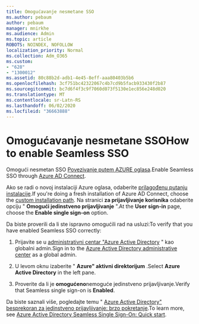 ```yaml
---
title: Omogućavanje nesmetane SSO
ms.author: pebaum
author: pebaum
manager: mnirkhe
ms.audience: Admin
ms.topic: article
ROBOTS: NOINDEX, NOFOLLOW
localization_priority: Normal
ms.collection: Adm_O365
ms.custom:
- "628"
- "1300012"
ms.assetid: 80c88b2d-adb1-4e45-8eff-aaa80403b5b6
ms.openlocfilehash: 3cf751bc42322067c4b7cd9b5facb933430f2b87
ms.sourcegitcommit: bc7d6f4f3c9f7060d073f5130e1ec856e248d020
ms.translationtype: MT
ms.contentlocale: sr-Latn-RS
ms.lasthandoff: 06/02/2020
ms.locfileid: "36663888"
---
```

# <a name="how-to-enable-seamless-sso"></a><span data-ttu-id="fb139-102">Omogućavanje nesmetane SSO</span><span class="sxs-lookup"><span data-stu-id="fb139-102">How to enable Seamless SSO</span></span>

<span data-ttu-id="fb139-103">Omogući nesmetan SSO [Povezivanje putem AZURE oglasa](https://docs.microsoft.com/azure/active-directory/connect/active-directory-aadconnect).</span><span class="sxs-lookup"><span data-stu-id="fb139-103">Enable Seamless SSO through [Azure AD Connect](https://docs.microsoft.com/azure/active-directory/connect/active-directory-aadconnect).</span></span>
  
<span data-ttu-id="fb139-104">Ako se radi o novoj instalaciji Azure oglasa, odaberite [prilagođenu putanju instalacije](https://docs.microsoft.com/azure/active-directory/connect/active-directory-aadconnect-get-started-custom).</span><span class="sxs-lookup"><span data-stu-id="fb139-104">If you're doing a fresh installation of Azure AD Connect, choose the [custom installation path](https://docs.microsoft.com/azure/active-directory/connect/active-directory-aadconnect-get-started-custom).</span></span> <span data-ttu-id="fb139-105">Na stranici **za prijavljivanje korisnika** odaberite opciju " **Omogući jedinstveno prijavljivanje** ".</span><span class="sxs-lookup"><span data-stu-id="fb139-105">At the **User sign-in** page, choose the **Enable single sign-on** option.</span></span>
  
<span data-ttu-id="fb139-106">Da biste proverili da li ste ispravno omogućili rad na usluzi:</span><span class="sxs-lookup"><span data-stu-id="fb139-106">To verify that you have enabled Seamless SSO correctly:</span></span>
  
1. <span data-ttu-id="fb139-107">Prijavite se u [administrativni centar "Azure Active Directory](https://aad.portal.azure.com) " kao globalni admin.</span><span class="sxs-lookup"><span data-stu-id="fb139-107">Sign in to the [Azure Active Directory administrative center](https://aad.portal.azure.com) as a global admin.</span></span>

2. <span data-ttu-id="fb139-108">U levom oknu izaberite " **Azure" aktivni direktorijum** .</span><span class="sxs-lookup"><span data-stu-id="fb139-108">Select **Azure Active Directory** in the left pane.</span></span>

3. <span data-ttu-id="fb139-109">Proverite da li je **omogućeno**nemoguće jedinstveno prijavljivanje.</span><span class="sxs-lookup"><span data-stu-id="fb139-109">Verify that Seamless single sign-on is **Enabled**.</span></span>

<span data-ttu-id="fb139-110">Da biste saznali više, pogledajte temu " [Azure Active Directory" besprekoran za jedinstveno prijavljivanje: brzo pokretanje](https://docs.microsoft.com/azure/active-directory/connect/active-directory-aadconnect-sso-quick-start).</span><span class="sxs-lookup"><span data-stu-id="fb139-110">To learn more, see [Azure Active Directory Seamless Single Sign-On: Quick start](https://docs.microsoft.com/azure/active-directory/connect/active-directory-aadconnect-sso-quick-start).</span></span>
  